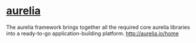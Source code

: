 # [aurelia](https://github.com/aurelia/framework)

The aurelia framework brings together all the required core aurelia libraries into a ready-to-go application-building platform. http://aurelia.io/home
